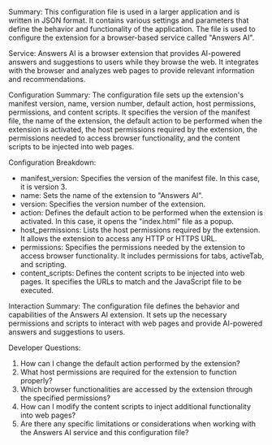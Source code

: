 Summary:
This configuration file is used in a larger application and is written in JSON format. It contains various settings and parameters that define the behavior and functionality of the application. The file is used to configure the extension for a browser-based service called "Answers AI".

Service:
Answers AI is a browser extension that provides AI-powered answers and suggestions to users while they browse the web. It integrates with the browser and analyzes web pages to provide relevant information and recommendations.

Configuration Summary:
The configuration file sets up the extension's manifest version, name, version number, default action, host permissions, permissions, and content scripts. It specifies the version of the manifest file, the name of the extension, the default action to be performed when the extension is activated, the host permissions required by the extension, the permissions needed to access browser functionality, and the content scripts to be injected into web pages.

Configuration Breakdown:
- manifest_version: Specifies the version of the manifest file. In this case, it is version 3.
- name: Sets the name of the extension to "Answers AI".
- version: Specifies the version number of the extension.
- action: Defines the default action to be performed when the extension is activated. In this case, it opens the "index.html" file as a popup.
- host_permissions: Lists the host permissions required by the extension. It allows the extension to access any HTTP or HTTPS URL.
- permissions: Specifies the permissions needed by the extension to access browser functionality. It includes permissions for tabs, activeTab, and scripting.
- content_scripts: Defines the content scripts to be injected into web pages. It specifies the URLs to match and the JavaScript file to be executed.

Interaction Summary:
The configuration file defines the behavior and capabilities of the Answers AI extension. It sets up the necessary permissions and scripts to interact with web pages and provide AI-powered answers and suggestions to users.

Developer Questions:
1. How can I change the default action performed by the extension?
2. What host permissions are required for the extension to function properly?
3. Which browser functionalities are accessed by the extension through the specified permissions?
4. How can I modify the content scripts to inject additional functionality into web pages?
5. Are there any specific limitations or considerations when working with the Answers AI service and this configuration file?